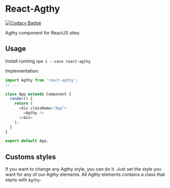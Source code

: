 # React-Agthy

[![Codacy Badge](https://api.codacy.com/project/badge/Grade/4a1c51ba14464bf1a54cf6bea30bd488)](https://www.codacy.com/app/brodanoel/react-agthy?utm_source=github.com&utm_medium=referral&utm_content=BrodaNoel/react-agthy&utm_campaign=badger)

Agthy component for ReactJS sites.

## Usage
Install running `npm i --save react-agthy`

Implementation:
```js
import Agthy from 'react-agthy';
// ...

class App extends Component {
  render() {
    return (
      <div className="App">
        <Agthy />
      </div>
    );
  }
}

export default App;
```

## Customs styles
If you want to change any Agthy style, you can do it.
Just set the style you want for any of our Agthy elements.
All Agthy elements contains a class that starts with `Agthy-`

